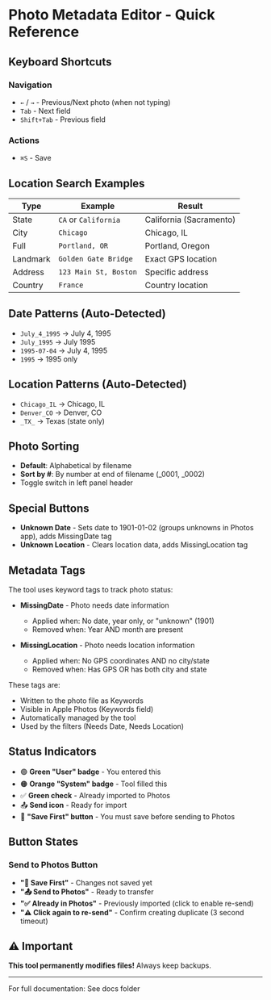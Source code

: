 # Photo Metadata Editor - Quick Reference

## Keyboard Shortcuts

### Navigation
- `←` / `→` - Previous/Next photo (when not typing)
- `Tab` - Next field
- `Shift+Tab` - Previous field

### Actions  
- `⌘S` - Save

## Location Search Examples

| Type | Example | Result |
|------|---------|--------|
| State | `CA` or `California` | California (Sacramento) |
| City | `Chicago` | Chicago, IL |
| Full | `Portland, OR` | Portland, Oregon |
| Landmark | `Golden Gate Bridge` | Exact GPS location |
| Address | `123 Main St, Boston` | Specific address |
| Country | `France` | Country location |

## Date Patterns (Auto-Detected)

- `July_4_1995` → July 4, 1995
- `July_1995` → July 1995
- `1995-07-04` → July 4, 1995
- `1995` → 1995 only

## Location Patterns (Auto-Detected)

- `Chicago_IL` → Chicago, IL
- `Denver_CO` → Denver, CO
- `_TX_` → Texas (state only)

## Photo Sorting

- **Default**: Alphabetical by filename
- **Sort by #**: By number at end of filename (_0001, _0002)
- Toggle switch in left panel header

## Special Buttons

- **Unknown Date** - Sets date to 1901-01-02 (groups unknowns in Photos app), adds MissingDate tag
- **Unknown Location** - Clears location data, adds MissingLocation tag

## Metadata Tags

The tool uses keyword tags to track photo status:

- **MissingDate** - Photo needs date information
  - Applied when: No date, year only, or "unknown" (1901)
  - Removed when: Year AND month are present
  
- **MissingLocation** - Photo needs location information  
  - Applied when: No GPS coordinates AND no city/state
  - Removed when: Has GPS OR has both city and state

These tags are:
- Written to the photo file as Keywords
- Visible in Apple Photos (Keywords field)
- Automatically managed by the tool
- Used by the filters (Needs Date, Needs Location)

## Status Indicators

- 🟢 **Green "User" badge** - You entered this
- 🟠 **Orange "System" badge** - Tool filled this
- ✅ **Green check** - Already imported to Photos
- 📤 **Send icon** - Ready for import
- 💾 **"Save First" button** - You must save before sending to Photos

## Button States

### Send to Photos Button
- **"💾 Save First"** - Changes not saved yet
- **"📤 Send to Photos"** - Ready to transfer
- **"✅ Already in Photos"** - Previously imported (click to enable re-send)
- **"⚠️ Click again to re-send"** - Confirm creating duplicate (3 second timeout)

## ⚠️ Important

**This tool permanently modifies files!** Always keep backups.

---

For full documentation: See docs folder